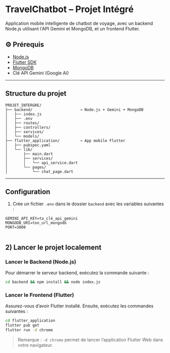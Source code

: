 # TravelChatbot – Projet Intégré
Application mobile intelligente de chatbot de voyage, avec un backend Node.js utilisant l'API Gemini et MongoDB, et un frontend Flutter.
## ⚙️ Prérequis
- [Node.js](https://nodejs.org/)
- [Flutter SDK](https://docs.flutter.dev/get-started/install)
- [MongoDB](https://www.mongodb.com/)
- Clé API Gemini (Google AI)
---

## Structure du projet


```
PROJET_INTERGRE/
├── backend/                     → Node.js + Gemini + MongoDB
│   ├── index.js
│   ├── .env
│   ├── routes/
│   ├── controllers/
│   ├── services/
│   └── models/
├── flutter_application/         → App mobile Flutter
│   ├── pubspec.yaml
│   └── lib/
│       ├── main.dart
│       ├── services/
│       │   └── api_service.dart
│       └── pages/
│           └── chat_page.dart
```



---

## Configuration

1) Crée un fichier `.env` dans le dossier `backend` avec les variables suivantes :

```env
GEMINI_API_KEY=ta_clé_api_gemini
MONGODB_URI=ton_url_mongodb
PORT=3000


```

## 2) Lancer le projet localement

### Lancer le Backend (Node.js)

Pour démarrer le serveur backend, exécutez la commande suivante :

```bash
cd backend && npm install && node index.js
```

### Lancer le Frontend (Flutter)

Assurez-vous d’avoir Flutter installé. Ensuite, exécutez les commandes suivantes :

```bash
cd flutter_application
flutter pub get
flutter run -d chrome
```

> Remarque : `-d chrome` permet de lancer l’application Flutter Web dans votre navigateur.









